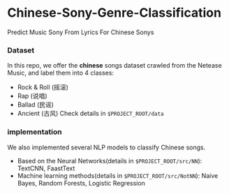 # Chinese-Sony-Genre-Classification
Predict Music Sony From Lyrics For Chinese Sonys

### Dataset
In this repo, we offer the **chinese** songs dataset crawled from the Netease Music, and label them into 4 classes:
* Rock & Roll (摇滚)
* Rap (说唱)
* Ballad (民谣)
* Ancient (古风)
Check details in `$PROJECT_ROOT/data`

### implementation
We also implemented several NLP models to classify Chinese songs. 
* Based on the Neural Networks(details in `$PROJECT_ROOT/src/NN`): TextCNN, FaastText
* Machine learning methods(details in `$PROJECT_ROOT/src/NotNN`): Naive Bayes, Random Forests, Logistic Regression
